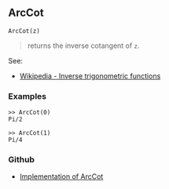 ## ArcCot

```
ArcCot(z)
```

> returns the inverse cotangent of `z`.

See:
* [Wikipedia - Inverse trigonometric functions](https://en.wikipedia.org/wiki/Inverse_trigonometric_functions)

### Examples

``` 
>> ArcCot(0)    
Pi/2  
  
>> ArcCot(1)    
Pi/4
```

### Github

* [Implementation of ArcCot](https://github.com/axkr/symja_android_library/blob/master/symja_android_library/matheclipse-core/src/main/java/org/matheclipse/core/builtin/ExpTrigsFunctions.java#L373) 
